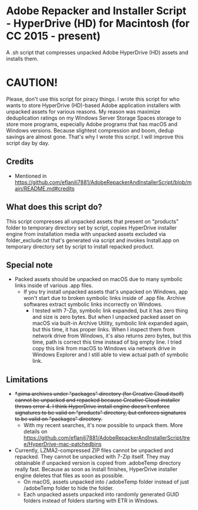 # Adobe Repacker and Installer Script - HyperDrive (HD) for Macintosh (for CC 2015 - present)
A .sh script that compresses unpacked Adobe HyperDrive (HD) assets and installs them.

# CAUTION!
Please, don't use this script for piracy things. I wrote this script for who wants to store HyperDrive (HD)-based Adobe application installers with unpacked assets for various reasons. My reason was maximize deduplication ratings on my Windows Server Storage Spaces storage to store more programs, especially Adobe programs that has macOS and Windows versions. Because slightest compression and boom, dedup savings are almost gone. That's why I wrote this script. I will improve this script day by day.

## Credits
- Mentioned in https://github.com/eflanili7881/AdobeRepackerAndInstallerScript/blob/main/README.md#credits

## What does this script do?
This script compresses all unpacked assets that present on "products" folder to temporary directory set by script, copies HyperDrive installer engine from installation media with unpacked assets excluded via folder_exclude.txt that's generated via script and invokes Install.app on temporary directory set by script to install repacked product.

## Special note
- Packed assets should be unpacked on macOS due to many symbolic links inside of various .app files.
  - If you try install unpacked assets that's unpacked on Windows, app won't start due to broken symbolic links inside of .app file. Archive softwares extract symbolic links incorrectly on Windows.
    - I tested with 7-Zip, symbolic link expanded, but it has zero thing and size is zero bytes. But when I unpacked packed asset on macOS via built-in Archive Utility, symbolic link expanded again, but this time, it has proper links. When I inspect them from network drive from Windows, it's also returns zero bytes, but this time, path is correct this time instead of big empty line. I tried copy this link from macOS to Windows via network drive in Windows Explorer and I still able to view actual path of symbolic link.

## Limitations
- ~~*.pima archives under "packages" directory (for Creative Cloud itself) cannot be unpacked and repacked because Creative Cloud installer throws error 4. I think HyperDrive install engine doesn't enforce signatures to be valid on "products" directory, but enforces signatures to be valid on "packages" directory.~~
  - With my recent searches, it's now possible to unpack them. More details on https://github.com/eflanili7881/AdobeRepackerAndInstallerScript/tree/HyperDrive-mac-patchedbins
- Currently, LZMA2-compressed ZIP files cannot be unpacked and repacked. They cannot be unpacked with 7-Zip itself. They may obtainable if unpacked version is copied from .adobeTemp directory really fast. Because as soon as install finishes, HyperDrive installer engine deletes that files as soon as possible.
  - On macOS, assets unpacked into /.adobeTemp folder instead of just /adobeTemp folder to hide the folder.
  - Each unpacked assets unpacked into randomly generated GUID folders instead of folders starting with ETR in Windows.
